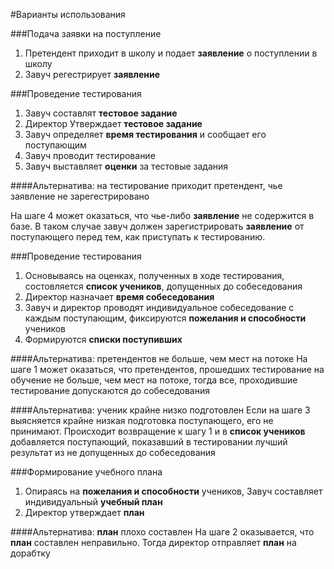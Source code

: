 #Варианты использования

###Подача заявки на поступление
1. Претендент приходит в школу и подает **заявление** о поступлении в школу
2. Завуч регестрирует **заявление**

###Проведение тестирования
1. Завуч составлят **тестовое задание**
2. Директор Утверждает **тестовое задание**
3. Завуч определяет **время тестирования** и сообщает его поступающим
4. Завуч проводит тестирование
5. Завуч выставляет **оценки** за тестовые задания

####Альтернатива: на тестирование приходит претендент, чье заявление не зарегестрировано

На шаге 4 может оказаться, что чье-либо **заявление** не содержится в базе.
В таком случае завуч должен зарегистрировать **заявление** от поступающего перед тем, как приступать к тестированию.

###Проведение тестирования
1. Основываясь на оценках, полученных в ходе тестирования, состовляется **список учеников**, допущенных до собеседования
2. Директор назначает **время собеседования**
3. Завуч и директор проводят индивидуальное собеседование с каждым поступающим, фиксируются **пожелания и способности** учеников
4. Формируются **списки поступивших**

####Альтернатива: претендентов не больше, чем мест на потоке
На шаге 1 может оказаться, что претендентов, прошедших тестирование на обучение не больше, чем мест на потоке, тогда все, проходившие тестирование допускаются до собеседования

####Альтернатива: ученик крайне низко подготовлен
Если на шаге 3 выясняется крайне низкая подготовка поступающего, его не принимают. Происходит возвращение к шагу 1 и в **список учеников** добавляется поступающий, показавший в тестировании лучший результат из не допущенных до собеседования

###Формирование учебного плана
1. Опираясь на **пожелания и способности** учеников, Завуч составляет индивидуальный **учебный план**
2. Директор утверждает **план**

####Альтернатива: **план** плохо составлен
На шаге 2 оказывается, что **план** составлен неправильно. Тогда директор отправляет **план** на дорабтку
